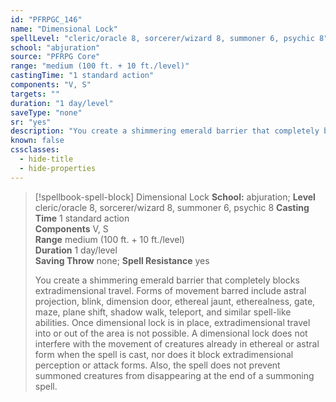 ```yaml
---
id: "PFRPGC_146"
name: "Dimensional Lock"
spellLevel: "cleric/oracle 8, sorcerer/wizard 8, summoner 6, psychic 8"
school: "abjuration"
source: "PFRPG Core"
range: "medium (100 ft. + 10 ft./level)"
castingTime: "1 standard action"
components: "V, S"
targets: ""
duration: "1 day/level"
saveType: "none"
sr: "yes"
description: "You create a shimmering emerald barrier that completely blocks extradimensional travel. Forms of movement barred include astral projection, blink, dimension door, ethereal jaunt, etherealness, gate, maze, plane shift, shadow walk, teleport, and similar spell-like abilities. Once dimensional lock is in place, extradimensional travel into or out of the area is not possible. A dimensional lock does not interfere with the movement of creatures already in ethereal or astral form when the spell is cast, nor does it block extradimensional perception or attack forms. Also, the spell does not prevent summoned creatures from disappearing at the end of a summoning spell."
known: false
cssclasses:
  - hide-title
  - hide-properties
---
```


> [!spellbook-spell-block] Dimensional Lock
> **School:** abjuration; **Level** cleric/oracle 8, sorcerer/wizard 8, summoner 6, psychic 8
> **Casting Time** 1 standard action  
> **Components** V, S  
> **Range** medium (100 ft. + 10 ft./level)  
> **Duration** 1 day/level  
> **Saving Throw** none; **Spell Resistance** yes
> 
> You create a shimmering emerald barrier that completely blocks extradimensional travel. Forms of movement barred include astral projection, blink, dimension door, ethereal jaunt, etherealness, gate, maze, plane shift, shadow walk, teleport, and similar spell-like abilities. Once dimensional lock is in place, extradimensional travel into or out of the area is not possible. A dimensional lock does not interfere with the movement of creatures already in ethereal or astral form when the spell is cast, nor does it block extradimensional perception or attack forms. Also, the spell does not prevent summoned creatures from disappearing at the end of a summoning spell.